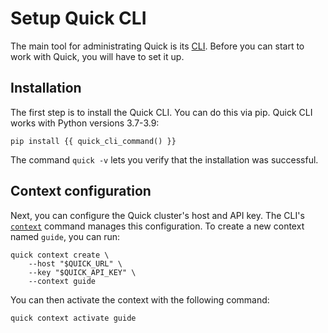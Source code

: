 # Setup Quick CLI

The main tool for administrating Quick is its [CLI](https://github.com/bakdata/quick-cli).
Before you can start to work with Quick, you will have to set it up.

## Installation

The first step is to install the Quick CLI. 
You can do this via pip.
Quick CLI works with Python versions 3.7-3.9:
```shell
pip install {{ quick_cli_command() }}
```

The command `quick -v` lets you verify that the installation was successful.

## Context configuration

Next, you can configure the Quick cluster's host and API key.
The CLI's [`context`](../reference/cli-commands.md#quick-context) command manages this configuration.
To create a new context named `guide`, you can run:

```shell
quick context create \
    --host "$QUICK_URL" \
    --key "$QUICK_API_KEY" \
    --context guide
```

You can then activate the context with the following command:

```shell
quick context activate guide
```

